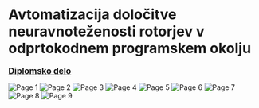# Avtomatizacija določitve neuravnoteženosti rotorjev v odprtokodnem programskem okolju

<span style="font-size: larger;">[**Diplomsko delo**](https://repozitorij.uni-lj.si/Dokument.php?id=172952&lang=slv)</span>


<img src="readme_files/stekam_prispevek-1.png" alt="Page 1">
<img src="readme_files/stekam_prispevek-2.png" alt="Page 2">
<img src="readme_files/stekam_prispevek-3.png" alt="Page 3">
<img src="readme_files/stekam_prispevek-4.png" alt="Page 4">
<img src="readme_files/stekam_prispevek-5.png" alt="Page 5">
<img src="readme_files/stekam_prispevek-6.png" alt="Page 6">
<img src="readme_files/stekam_prispevek-7.png" alt="Page 7">
<img src="readme_files/stekam_prispevek-8.png" alt="Page 8">
<img src="readme_files/stekam_prispevek-9.png" alt="Page 9">
